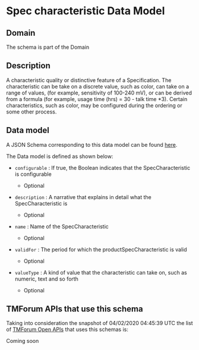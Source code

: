 # Spec characteristic Data Model

## Domain

The  schema is part of the  Domain

## Description

A characteristic quality or distinctive feature of a Specification.  The characteristic can be take on a discrete value, such as color, can take on a range of values, (for example, sensitivity of 100-240 mV), or can be derived from a formula (for example, usage time (hrs) = 30 - talk time *3). Certain characteristics, such as color, may be configured during the ordering or some other process.

## Data model

A JSON Schema corresponding to this data model can be found
[here](https://github.com/tmforum-rand/schemas/blob/candidates/Common/SpecCharacteristic.schema.json).

The Data model is defined as shown below:
- `configurable` : If true, the Boolean indicates that the SpecCharacteristic is configurable

  - Optional

- `description` : A narrative that explains in detail what the SpecCharacteristic is

  - Optional

- `name` : Name of the SpecCharacteristic

  - Optional

- `validFor` : The period for which the productSpecCharacteristic is valid

  - Optional

- `valueType` : A kind of value that the characteristic can take on, such as numeric, text and so forth

  - Optional





## TMForum APIs that use this schema

Taking into consideration the snapshot of 04/02/2020 04:45:39 UTC the list of [TMForum Open APIs](https://www.tmforum.org/open-apis/) that uses this schemas is:

Coming soon